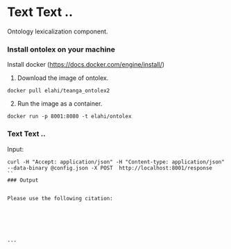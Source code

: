 # Text Text ..
Ontology lexicalization component.
### Install ontolex  on your machine
Install docker (https://docs.docker.com/engine/install/)
1. Download the image of ontolex. 
```
docker pull elahi/teanga_ontolex2
```
2. Run the image as a container.
```
docker run -p 8001:8080 -t elahi/ontolex
```

### Text Text ..
Input:
```
curl -H "Accept: application/json" -H "Content-type: application/json"  --data-binary @config.json -X POST  http://localhost:8001/response
``
### Output
```
     
 ```

Please use the following citation:
```
```
  




---
